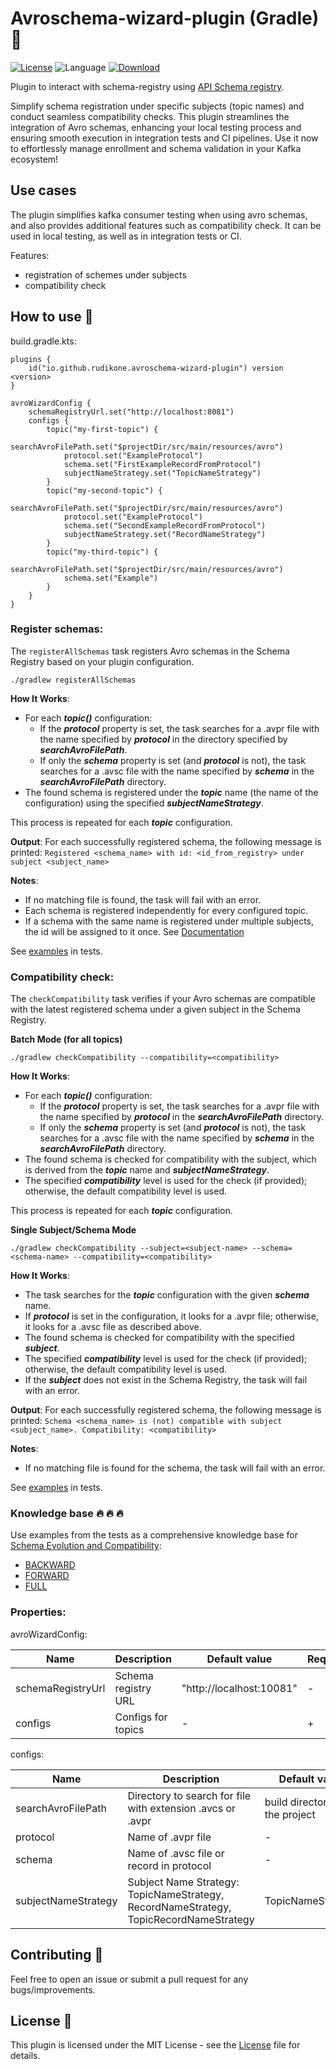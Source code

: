 # Avroschema-wizard-plugin (Gradle) 🐘

[![License](https://img.shields.io/github/license/cortinico/kotlin-android-template.svg)](LICENSE)
![Language](https://img.shields.io/github/languages/top/cortinico/kotlin-android-template?color=blue&logo=kotlin)
[![Download](https://img.shields.io/gradle-plugin-portal/v/io.github.rudikone.avroschema-wizard-plugin)](https://plugins.gradle.org/plugin/https://img.shields.io/gradle-plugin-portal/v/io.github.rudikone.avroschema-wizard-plugin)

Plugin to interact with schema-registry
using [API Schema registry](https://docs.confluent.io/platform/current/schema-registry/develop/api.html).

Simplify schema registration under specific subjects (topic names) and conduct seamless compatibility checks. This
plugin streamlines the integration of Avro schemas, enhancing your local testing process and ensuring smooth execution
in integration tests and CI pipelines. Use it now to effortlessly manage enrollment and schema validation in your Kafka
ecosystem!

## Use cases

The plugin simplifies kafka consumer testing when using avro schemas, and also provides additional features such as
compatibility check.
It can be used in local testing, as well as in integration tests or CI.

Features:

- registration of schemes under subjects
- compatibility check

## How to use 👣

build.gradle.kts:

```
plugins {
    id("io.github.rudikone.avroschema-wizard-plugin") version <version>
}

avroWizardConfig {
    schemaRegistryUrl.set("http://localhost:8081")
    configs {
        topic("my-first-topic") {
            searchAvroFilePath.set("$projectDir/src/main/resources/avro")
            protocol.set("ExampleProtocol")
            schema.set("FirstExampleRecordFromProtocol")
            subjectNameStrategy.set("TopicNameStrategy")
        }
        topic("my-second-topic") {
            searchAvroFilePath.set("$projectDir/src/main/resources/avro")
            protocol.set("ExampleProtocol")
            schema.set("SecondExampleRecordFromProtocol")
            subjectNameStrategy.set("RecordNameStrategy")
        }
        topic("my-third-topic") {
            searchAvroFilePath.set("$projectDir/src/main/resources/avro")
            schema.set("Example")
        }
    }
}
```

### Register schemas:

The `registerAllSchemas` task registers Avro schemas in the Schema Registry based on your plugin configuration.

```
./gradlew registerAllSchemas
```

**How It Works**:
- For each _**topic()**_ configuration:
    - If the **_protocol_** property is set, the task searches for a .avpr file with the name specified by **_protocol_** in the directory specified by **_searchAvroFilePath_**.
    - If only the **_schema_** property is set (and **_protocol_** is not), the task searches for a .avsc file with the name specified by **_schema_** in the **_searchAvroFilePath_** directory.
- The found schema is registered under the **_topic_** name (the name of the configuration) using the specified **_subjectNameStrategy_**.

This process is repeated for each _**topic**_ configuration.

**Output**:
For each successfully registered schema, the following message is printed:
`Registered <schema_name> with id: <id_from_registry> under subject <subject_name>`

**Notes**:
- If no matching file is found, the task will fail with an error.
- Each schema is registered independently for every configured topic.
- If a schema with the same name is registered under multiple subjects, the id will be assigned to it once. See [Documentation](https://docs.confluent.io/platform/current/schema-registry/develop/using.html#register-an-existing-schema-to-a-new-subject-name)

See [examples](src/test/kotlin/io/github/rudikone/avroschemawizardplugin/RegisterTaskTest.kt) in tests.

### Compatibility check:

The `checkCompatibility` task verifies if your Avro schemas are compatible with the latest registered schema under a given subject in the Schema Registry.

**Batch Mode (for all topics)**

```
./gradlew checkCompatibility --compatibility=<compatibility>
```

**How It Works**:
- For each _**topic()**_ configuration:
    - If the **_protocol_** property is set, the task searches for a .avpr file with the name specified by **_protocol_** in the **_searchAvroFilePath_** directory.
    - If only the **_schema_** property is set (and **_protocol_** is not), the task searches for a .avsc file with the name specified by **_schema_** in the **_searchAvroFilePath_** directory.
- The found schema is checked for compatibility with the subject, which is derived from the **_topic_** name and **_subjectNameStrategy_**.
- The specified **_compatibility_** level is used for the check (if provided); otherwise, the default compatibility level is used.

This process is repeated for each **_topic_** configuration.


**Single Subject/Schema Mode**

```
./gradlew checkCompatibility --subject=<subject-name> --schema=<schema-name> --compatibility=<compatibility>
```

**How It Works**:
- The task searches for the **_topic_** configuration with the given **_schema_** name.
- If **_protocol_** is set in the configuration, it looks for a .avpr file; otherwise, it looks for a .avsc file as described above.
- The found schema is checked for compatibility with the specified **_subject_**.
- The specified **_compatibility_** level is used for the check (if provided); otherwise, the default compatibility level is used.
- If the **_subject_** does not exist in the Schema Registry, the task will fail with an error.

**Output**:
For each successfully registered schema, the following message is printed:
`Schema <schema_name> is (not) compatible with subject <subject_name>. Compatibility: <compatibility>`

**Notes**:
- If no matching file is found for the schema, the task will fail with an error.

See [examples](src/test/kotlin/io/github/rudikone/avroschemawizardplugin/CompatibilityTaskTest.kt) in tests.

### Knowledge base :fire: :fire: :fire:

Use examples from the tests as a comprehensive knowledge base for [Schema Evolution and Compatibility](https://docs.confluent.io/platform/current/schema-registry/fundamentals/schema-evolution.html):
- [BACKWARD](src/test/kotlin/io/github/rudikone/avroschemawizardplugin/compatibility/backward)
- [FORWARD](src/test/kotlin/io/github/rudikone/avroschemawizardplugin/compatibility/forward)
- [FULL](src/test/kotlin/io/github/rudikone/avroschemawizardplugin/compatibility/full)

### Properties:

avroWizardConfig:

| Name              | Description         | Default value            | Required |
|-------------------|---------------------|--------------------------|----------|
| schemaRegistryUrl | Schema registry URL | "http://localhost:10081" | -        |
| configs           | Configs for topics  | -                        | +        |

configs:

| Name                | Description                                                                           | Default value                  | Required |
|---------------------|---------------------------------------------------------------------------------------|--------------------------------|----------|
| searchAvroFilePath  | Directory to search for file with extension .avcs or .avpr                            | build directory of the project | -        |
| protocol            | Name of .avpr file                                                                    | -                              | -        |
| schema              | Name of .avsc file or record in protocol                                              | -                              | +        |
| subjectNameStrategy | Subject Name Strategy: TopicNameStrategy, RecordNameStrategy, TopicRecordNameStrategy | TopicNameStrategy              | -        |

## Contributing 🤝

Feel free to open an issue or submit a pull request for any bugs/improvements.

## License 📄

This plugin is licensed under the MIT License - see the [License](LICENSE) file for details.
